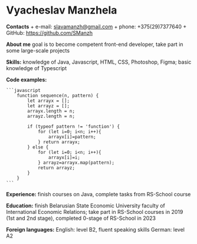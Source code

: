# **Vyacheslav Manzhela**

**Contacts**
    + e-mail: slavamanzh@gmail.com
    + phone: +375(29)7377640
    + GitHub: https://github.com/SManzh

**About me**
    goal is to become competent front-end developer, take part in some large-scale projects

 **Skills:**
    knowledge of Java, Javascript, HTML, CSS, Photoshop, Figma; basic knowledge of Typescript

**Code examples:**

    ```javascript
        function sequence(n, pattern) {
            let arrayx = [];
            let arrayz = [];
            arrayx.length = n;
            arrayz.length = n;
  
            if (typeof pattern != 'function') {
                for (let i=0; i<n; i++){
                    arrayx[i]=pattern; 
                } return arrayx;
            } else {
                for (let i=0; i<n; i++){
                    arrayx[i]=i;
                } arrayz=arrayx.map(pattern);
                return arrayz;
            }
        }
    ```

**Experience:** 
    finish courses on Java, complete tasks from RS-School course

**Education:** 
    finish Belarusian State Economic University faculty of International Economic Relations; take part in RS-School courses in 2019 (1st and 2nd stage), completed 0-stage of RS-School in 2023

**Foreign languages:** 
    English: level B2, fluent speaking skills
    German: level A2